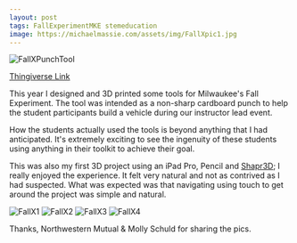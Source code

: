 ```yaml
---
layout: post
tags: FallExperimentMKE stemeducation
image: https://michaelmassie.com/assets/img/FallXpic1.jpg
---
```


![FallXPunchTool](https://michaelmassie.com/assets/img/cardboardPunch.png)

[Thingiverse Link](https://www.thingiverse.com/thing:3927346)

This year I designed and 3D printed some tools for Milwaukee's Fall Experiment. The tool was intended as a non-sharp cardboard punch to help the student participants build a vehicle during our instructor lead event.

How the students actually used the tools is beyond anything that I had anticipated. It's extremely exciting to see the ingenuity of these students using anything in their toolkit to achieve their goal.

This was also my first 3D project using an iPad Pro, Pencil and [Shapr3D](https://www.shapr3d.com/); I really enjoyed the experience. It felt very natural and not as contrived as I had suspected. What was expected was that navigating using touch to get around the project was simple and natural.

![FallX1](https://michaelmassie.com/assets/img/FallXpic1.jpg)
![FallX2](https://michaelmassie.com/assets/img/FallXpic2.jpg)
![FallX3](https://michaelmassie.com/assets/img/FallXpic3.jpg)
![FallX4](https://michaelmassie.com/assets/img/FallXpic4.jpg)


Thanks, Northwestern Mutual & Molly Schuld for sharing the pics. 
